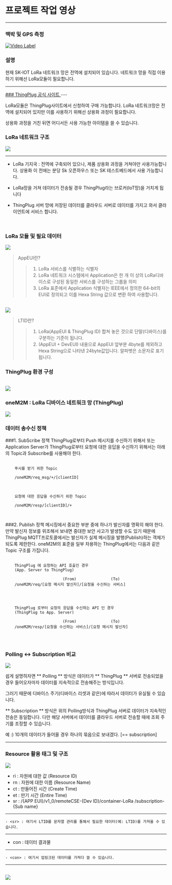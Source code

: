 # 프로젝트 작업 영상

---

### 맥박 및 GPS 측정 

[![Video Label](http://img.youtube.com/vi/2HHGHs1Up5E/0.jpg)](https://www.youtube.com/watch?v=2HHGHs1Up5E)


### 설명

현재 SK-IOT LoRa 네트워크 망은 전역에 설치되어 있습니다.
네트워크 망을 직접 이용하기 위해선 LoRa모듈이 필요합니다.

---
<a href="https://thingplug.sktiot.com/">
### ThingPlug 공식 사이트 </a>
---



LoRa모듈은 ThingPlug사이트에서 신청하여 구매 가능합니다.
LoRa 네트워크망은 전역에 설치되어 있지만 이를 사용하기 위해선 
상용화 과정이 필요합니다.

상용화 과정을 거친 뒤면 어디서든 사용 가능한 아이템을 쓸 수 있습니다.


### LoRa 네트워크 구조

<img src="../images/LoRa_network.JPG"></img>


----

- LoRa 기지국 : 전역에 구축되어 있으나, 제품 상용화 과정을 거쳐야만 사용가능합니다.
상용화 이 전에는 분당 Sk 오픈하우스 또는 SK 테스트베드에서 사용 가능합니다.

- LoRa망을 거쳐 데이터가 전송될 경우 ThingPlug라는 브로커(IoT망)을 거치게 됩니다
- ThingPlug 서버 망에 저장된 데이터를 클라우드 서버로 데이터를 가지고 와서 클라이언트에 서비스 합니다.

<br />

### LoRa 모듈 및 필요 데이터 

<img src="../images/app_eui.JPG"/> 

> AppEUI란?
>> 1. LoRa 서비스를 식별하는 식별자
>> 2. LoRa 네트워크 시스템에서 Application은 한 개 이
상의 LoRa디바이스로 구성된 동일한 서비스를 구성하는 그룹을 의미
>> 3. LoRa 표준에서 Application 식별자는 IEEE에서 정의한 64-bit의 EUI로 정의되고 이를 Hexa String 값으로 변환 하여 사용합니다.


<br />

<img src="../images/app_LTID.JPG" />

> LTID란?
> > 1. LoRa(AppEUI & ThingPlug ID) 합쳐 놓은 것으로 단말(디바이스)를 구분하는 기준이 됩니다.
> > 2. (AppEUI + DevEUI) 내용으로 AppEUI 앞부분 4byte를 제외하고 Hexa String으로 나타낸 24byte값입니다. 알파벳은 소문자로 표기 됩니다.



### ThingPlug 환경 구성
<br />
<img src="../images/app_cost.JPG" />

<br />

### oneM2M : LoRa 디바이스 네트워크 망 (ThingPlug)

<img src="../images/OneM2M.JPG " />

<br />

### 데이터 송수신 정책

###1. SubScribe 정책
	ThingPlug로부터 Push 메시지를 수신하기 위해서 또는
	Application Server가 ThingPlug로부터 요청에 대한 응답을 수신하기 위해서는 
	아래의 Topic과 Subscribe를 사용해야 한다.


```
	
	푸시를 받기 위한 Topic

	/oneM2M/req_msg/+/[clientID] 


```

```
	
	요청에 대한 응답을 수신하기 위한 Topic

	/oneM2M/resp/[clientID]/+



```

###2. Publish 정책
    메시징에서 중요한 부분 중에 하나가 발신자를 명확히 해야 한다.
	만약 발신자 정보를 위조해서 보내면 중대한 보안 사고가 발생할 수도 있기 때문에 
	ThingPlug MQTT프로토콜에서는 발신자가 실제 메시징을 
	발행(Publish)하는 객체가 되도록 제한한다. 
	oneM2M의 표준을 일부 차용하는 ThingPlug에서는 다음과 같은 Topic 구조를 가집니다. 


```

	ThingPlug 에 요청하는 API 호출인 경우 
	(App. Server to ThingPlug)

 	                     (From)               (To) 
	/oneM2M/req/[요청 메시지 발신자]/[요청을 수신하는 서비스]



```



```

	ThingPlug 로부터 요청의 응답을 수신하는 API 인 경우 
	(ThingPlug to App. Server)

 	                     (From)               (To) 
	/oneM2M/resp/[요청을 수신하는 서비스]/[요청 메시지 발신자]




```


### Polling <-> Subscription 비교

<img src="../images/app_poll_sub.JPG" /> 



쉽게 설명하자면 ** Polling **  방식은 데이터가 
** ThingPlug ** 서버로 전송되었을 경우 들어오자마자 
데이터를 지속적으로 전송해주는 방식입니다.

그러기 때문에 디바이스 주기(디바이스 리셋과 같은)에 따라서 
데이터가 유실될 수 있습니다.

** Subscription ** 방식은 위의 Polling방식과 ThingPlug 서버로 데이터가 지속적인 전송은 동일합니다.
다만 해당 서버에서 데이터를 클라우드 서버로 전송할 때에 조회 주기를 조정할 수 있습니다.

예 :) 10개의 데이터가 들어올 경우 하나의 묶음으로 보내겠다. [== subscription] 


<hr />

### Resource 활용 태그 및 구조

<img src="../images/app_resource.JPG" /> 

<br />

- ri : 자원에 대한 값 (Resource ID)
- rn : 자원에 대한 이름 (Resource Name)
- ct : 만들어진 시간 (Create Time)
- et : 만기 시간 (Entire Time)
- sr : /{APP EUI}/v1_0/remoteCSE-{Dev ID}/container-LoRa
/subscription-{Sub name} 

---

	- <sr> : 여기서 LTID를 문자열 관리를 통해서 필요한 데이터(예: LTID)를 가져올 수 있습니다.

---

- con : 데이터 결과물 


---

	- <con> : 여기서 업링크된 데이터를 가져다 쓸 수 있습니다.

---

<br />
<img src="../images/app_data.JPG" />